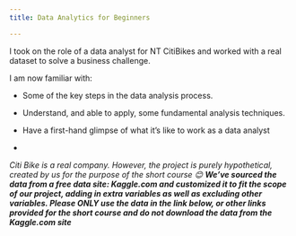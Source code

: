 ```yaml
---
title: Data Analytics for Beginners

---
```


I took on the role of a data analyst for NT CitiBikes and worked with a real dataset to solve a business challenge. 

I am now familiar with:

* Some of the key steps in the data analysis process.
  
* Understand, and able to apply, some fundamental analysis techniques.
  
* Have a first-hand glimpse of what it’s like to work as a data analyst
* 

*Citi Bike is a real company. However, the project is purely hypothetical, created by us for the purpose of the short course 😊 **We’ve sourced the data from a free data site: Kaggle.com and customized it to fit the scope of our project, adding in extra variables as well as excluding other variables. Please ONLY use the data in the link below, or other links provided for the short course and do not download the data from the Kaggle.com site*** 
